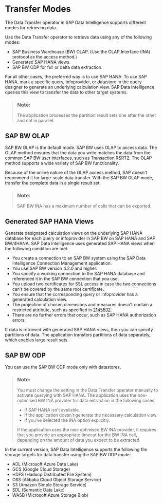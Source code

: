 <!-- loioa6152803801f49d8b730088a77c5f05d -->

# Transfer Modes

The Data Transfer operator in SAP Data Intelligence supports different modes for retrieving data.

Use the Data Transfer operator to retrieve data using any of the following modes:

-   SAP Business Warehouse \(BW\) OLAP. \(Use the OLAP Interface \(INA\) protocol as the access method.\)
-   Generated SAP HANA views.
-   SAP BW ODP for full or delta data extraction.

For all other cases, the preferred way is to use SAP HANA. To use SAP HANA, mark a specific query, infoprovider, or datastore in the query designer to generate an underlying calculation view. SAP Data Intelligence queries this view to transfer the data to other target systems.

> ### Note:  
> The application processes the partition result sets one after the other and not in parallel.



<a name="loioa6152803801f49d8b730088a77c5f05d__section_tnd_g2t_gjb"/>

## SAP BW OLAP

SAP BW OLAP is the default mode. SAP BW uses OLAP to access data. The OLAP method ensures that the data you write matches the data from the common SAP BW user interfaces, such as Transaction RSRT2. The OLAP method supports a wide variety of SAP BW functionality.

Because of the online nature of the OLAP access method, SAP doesn't recommend it for large-scale data transfer. With the SAP BW OLAP mode, transfer the complete data in a single result set.

> ### Note:  
> SAP BW INA has a maximum number of cells that can be exported.



<a name="loioa6152803801f49d8b730088a77c5f05d__section_pff_g2t_gjb"/>

## Generated SAP HANA Views

Generate designated calculation views on the underlying SAP HANA database for each query or infoprovider in SAP BW on SAP HANA and SAP BW/4HANA. SAP Data Intelligence uses generated SAP HANA views when the following condition are met:

-   You create a connection to an SAP BW system using the SAP Data Intelligence Connection Management application.
-   You use SAP BW version 4.2.0 and higher.
-   You specify a working connection to the SAP HANA database and referenced it in the SAP BW connection that you use.
-   You upload two certificates for SSL access in case the two connections can't be covered by the same root certificate.
-   You ensure that the corresponding query or infoprovider has a generated calculation view.
-   The projection of chosen dimensions and measures doesn't contain a restricted attribute, such as specified in [2145502](https://me.sap.com/notes/2145502).
-   There are no further errors that occur, such as SAP HANA authorization errors.

If data is retrieved with generated SAP HANA views, then you can specify partitions of data. The application transfers partitions of data separately, which enables large result sets.



<a name="loioa6152803801f49d8b730088a77c5f05d__section_rvg_g2t_gjb"/>

## SAP BW ODP

You can use the SAP BW ODP mode only with datastores.

> ### Note:  
> You must change the setting in the Data Transfer operator manually to activate querying with SAP HANA. The application uses the non-optimised BW INA provider for data extraction in the following cases:
> 
> -   If SAP HANA isn't available.
> -   If the application doesn't generate the necessary calculation view.
> -   If you've selected the INA option explicitly.
> 
> If the application uses the non-optimised BW INA provider, it requires that you provide an appropriate timeout for the BW INA call, depending on the amount of data you expect to be extracted.

In the current version, SAP Data Intelligence supports the following file storage targets for data transfer using the SAP BW ODP mode:

-   ADL \(Microsoft Azure Data Lake\)
-   GCS \(Google Cloud Storage\)
-   HDFS \(Hadoop Distributed File System\)
-   OSS \(Alibaba Cloud Object Storage Service\)
-   S3 \(Amazon Simple Storage Service\)
-   SDL \(Semantic Data Lake\)
-   WASB \(Microsoft Azure Storage Blob\)

